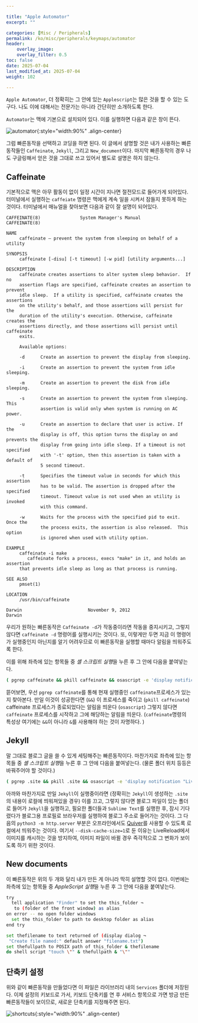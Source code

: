 ```yaml
---

title: "Apple Automator"
excerpt: ""

categories: [Misc / Peripherals]
permalink: /ko/misc/peripherals/keymaps/automator
header:
    overlay_image: 
    overlay_filter: 0.5
toc: false
date: 2025-07-04
last_modified_at: 2025-07-04
weight: 102

---
```


`Apple Automator`, 더 정확히는 그 안에 있는 `Applescript`는 많은 것을 할 수 있는 도구다. 나도 이에 대해서는 전문가는 아니라 간단히만 소개하도록 한다. 

`Automator`는 맥에 기본으로 설치되어 있다. 이를 실행하면 다음과 같은 창이 뜬다. 

![automator](/assets/images/Misc/Peripherals/Automator-1.png){:style="width:90%" .align-center}

그럼 빠른동작을 선택하고 코딩을 하면 된다. 이 글에서 설명할 것은 내가 사용하는 빠른동작들인 `Caffeinate`, `Jekyll`, 그리고 `New_document`이다. 마지막 빠른동작의 경우 나도 구글링해서 얻은 것을 그대로 쓰고 있어서 별도로 설명은 하지 않는다. 

## Caffeinate

기본적으로 맥은 아무 활동이 없이 일정 시간이 지나면 절전모드로 들어가게 되어있다. 터미널에서 실행하는 `caffeiate` 명령은 맥에게 계속 일을 시켜서 잠들지 못하게 하는 것이다. 터미널에서 매뉴얼을 찾아보면 다음과 같이 잘 설명이 되어있다. 

```
CAFFEINATE(8)               System Manager's Manual              CAFFEINATE(8)

NAME
     caffeinate – prevent the system from sleeping on behalf of a utility

SYNOPSIS
     caffeinate [-disu] [-t timeout] [-w pid] [utility arguments...]

DESCRIPTION
     caffeinate creates assertions to alter system sleep behavior.  If no
     assertion flags are specified, caffeinate creates an assertion to prevent
     idle sleep.  If a utility is specified, caffeinate creates the assertions
     on the utility's behalf, and those assertions will persist for the
     duration of the utility's execution. Otherwise, caffeinate creates the
     assertions directly, and those assertions will persist until caffeinate
     exits.

     Available options:

     -d      Create an assertion to prevent the display from sleeping.

     -i      Create an assertion to prevent the system from idle sleeping.

     -m      Create an assertion to prevent the disk from idle sleeping.

     -s      Create an assertion to prevent the system from sleeping. This
             assertion is valid only when system is running on AC power.

     -u      Create an assertion to declare that user is active. If the
             display is off, this option turns the display on and prevents the
             display from going into idle sleep. If a timeout is not specified
             with '-t' option, then this assertion is taken with a default of
             5 second timeout.

     -t      Specifies the timeout value in seconds for which this assertion
             has to be valid. The assertion is dropped after the specified
             timeout. Timeout value is not used when an utility is invoked
             with this command.

     -w      Waits for the process with the specified pid to exit. Once the
             the process exits, the assertion is also released.  This option
             is ignored when used with utility option.

EXAMPLE
     caffeinate -i make
        caffeinate forks a process, execs "make" in it, and holds an assertion
     that prevents idle sleep as long as that process is running.

SEE ALSO
     pmset(1)

LOCATION
     /usr/bin/caffeinate

Darwin                         November 9, 2012                         Darwin
```

우리가 원하는 빠른동작은 `Caffeinate -d`가 작동중이라면 작동을 중지시키고, 그렇지 않다면 `caffeinate -d` 명령어를 실행시키는 것이다. 또, 이렇게만 두면 지금 이 명령어가 실행중인지 아닌지를 알기 어려우므로 이 빠른동작을 실행할 때마다 알림을 띄워주도록 한다.

이를 위해 좌측에 있는 항목들 중 *셸 스크립트 실행*을 누른 후 그 안에 다음을 붙여넣는다. 

```bash
( pgrep caffeinate && pkill caffeinate && osascript -e 'display notification "Caffeinate disabled" with title "Caffeinate"' || ( caffeinate -d -i & osascript -e 'display notification "Caffeinate enabled" with title "Caffeinate"'))
```

뜯어보면, 우선 `pgrep caffeinate`를 통해 현재 실행중인 `caffeinate`프로세스가 있는지 찾아본다. 만일 이것이 성공한다면 (`&&`) 이 프로세스를 죽이고 (`pkill caffeinate`) caffeinate 프로세스가 종료되었다는 알림을 띄운다 (`osascript`) 그렇지 않다면 `caffeinate` 프로세스를 시작하고 그에 해당하는 알림을 띄운다. (`caffeinate`명령의 특성상 여기에는 `&&`이 아니라 `&`를 사용해야 하는 것이 자명하다. )

## Jekyll

말 그대로 블로그 글을 쓸 수 있게 세팅해주는 빠른동작이다. 마찬가지로 좌측에 있는 항목들 중 *셸 스크립트 실행*을 누른 후 그 안에 다음을 붙여넣는다. (물론 폴더 위치 등등은 바꿔주어야 할 것이다.)

```bash
( pgrep .site && pkill .site && osascript -e 'display notification "Livereload disconnected" with title "Jekyll"' || (source /Users/junhyeok/.zshrc; cd /Users/junhyeok/GitHub/math-jh.github.io/; open _posts/Math/; LANG="en_US.UTF-8" LC_ALL="en_US.UTF-8" bundle exec jekyll s --livereload --unpublished --destination="/Users/junhyeok/.site" & cd /Users/junhyeok/GitHub/math-jh.github.io/assets/Diagrams; open . & cd /Users/junhyeok/GitHub/math-jh.github.io/assets/images/Math; open . & open -n /Applications/Sublime\ Text.app & sleep 10s; open -na "Vivaldi" --args --new-window --profile-directory="Profile 5" --disk-cache-size=1 "http://localhost:4000/" & cd /Users/junhyeok/Documents/Files/Quiver; python3 -m http.server & open -na "Vivaldi" --args --new-window --profile-directory="Profile 5" --disk-cache-size=1 "http://localhost:8000/src"& sleep 1s; osascript -e 'display notification "Livereload connected" with title "Jekyll"' ))
```

아까와 마찬가지로 만일 `Jekyll`이 실행중이라면 (정확히는 `Jekyll`이 생성하는 `.site`의 내용이 로컬에 띄워져있을 경우) 이를 끄고, 그렇지 않다면 블로그 파일이 있는 폴더로 들어가 `Jekyll`을 실행하고, 필요한 폴더들과 `Sublime Text`를 실행한 후, 잠시 기다렸다가 블로그용 프로필로 브라우저를 실행하여 블로그 주소로 들어가는 것이다. 그 다음의 `python3 -m http.server` 부분은 오프라인에서도 [Quiver](https://q.uiver.app)를 사용할 수 있도록 로컬에서 띄워주는 것이다. 여기서 `--disk-cache-size=1`로 둔 이유는 LiveReload에서 이미지를 캐시하는 것을 방지하여, 이미지 파일이 바뀔 경우 즉각적으로 그 변화가 보이도록 하기 위한 것이다.

## New documents

이 빠른동작은 위의 두 개와 달리 내가 만든 게 아니라 딱히 설명할 것이 없다. 이번에는 좌측에 있는 항목들 중 *AppleScript 실행*을 누른 후 그 안에 다음을 붙여넣는다. 

```bash
try
  tell application "Finder" to set the this_folder ¬
   to (folder of the front window) as alias
on error -- no open folder windows
  set the this_folder to path to desktop folder as alias
end try

set thefilename to text returned of (display dialog ¬
 "Create file named:" default answer "filename.txt")
set thefullpath to POSIX path of this_folder & thefilename
do shell script "touch \"" & thefullpath & "\""
```

## 단축키 설정

위와 같이 빠른동작을 만들었다면 이 파일은 라이브러리 내의 `Services` 폴더에 저장된다. 이제 설정의 키보드로 가서, 키보드 단축키를 연 후 서비스 항목으로 가면 방금 만든 빠른동작들이 보이므로, 새로운 단축키를 지정해주면 된다. 

![shortcuts](/assets/images/Misc/Peripherals/Automator-2.png){:style="width:90%" .align-center}